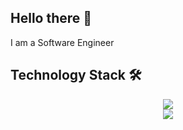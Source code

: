 ## Hello there 👋

I am a Software Engineer

## Technology Stack 🛠️
<div align="center">
  <a href="https://skillicons.dev">
    <img src="https://skillicons.dev/icons?i=js,react,nodejs,express,mongodb,bootstrap,docker" />
  </a>
</div>
<div align="center">
  <a href="https://skillicons.dev">
    <img src="https://skillicons.dev/icons?i=ts,nextjs,prisma,redux,mysql,tailwind,gcp" />
  </a>
</div>
